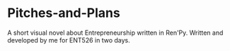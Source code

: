 # Pitches-and-Plans
A short visual novel about Entrepreneurship written in Ren'Py. Written and developed by me for ENT526 in two days. 
